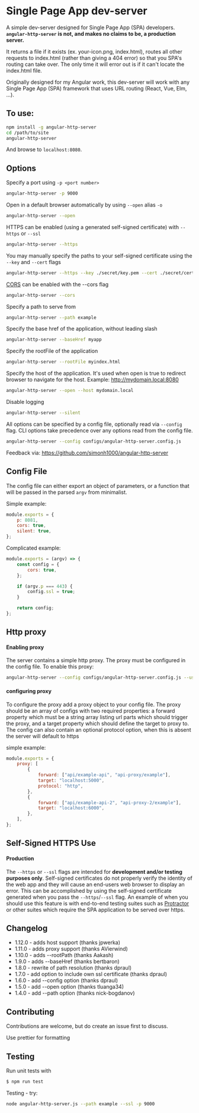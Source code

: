 # Single Page App dev-server

A simple dev-server designed for Single Page App (SPA) developers. **`angular-http-server` is not, and makes no claims to be, a production server.**

It returns a file if it exists (ex. your-icon.png, index.html), routes all other requests to index.html (rather than giving a 404 error) so that you SPA's routing can take over. The only time it will error out is if it can't locate the index.html file.

Originally designed for my Angular work, this dev-server will work with any Single Page App (SPA) framework that uses URL routing (React, Vue, Elm, ...).

## To use:

```sh
npm install -g angular-http-server
cd /path/to/site
angular-http-server
```

And browse to `localhost:8080`.

## Options

Specify a port using `-p <port number>`

```sh
angular-http-server -p 9000
```

Open in a default browser automatically by using `--open` alias `-o`

```sh
angular-http-server --open
```

HTTPS can be enabled (using a generated self-signed certificate) with `--https` or `--ssl`

```sh
angular-http-server --https
```

You may manually specify the paths to your self-signed certificate using the `--key` and `--cert` flags

```sh
angular-http-server --https --key ./secret/key.pem --cert ./secret/cert.pem
```

[CORS](https://developer.mozilla.org/en-US/docs/Web/HTTP/Access_control_CORS) can be enabled with the --cors flag

```sh
angular-http-server --cors
```

Specify a path to serve from

```sh
angular-http-server --path example
```

Specify the base href of the application, without leading slash

```sh
angular-http-server --baseHref myapp
```

Specify the rootFile of the application

```sh
angular-http-server --rootFile myindex.html
```

Specify the host of the application. It's used when open is true to redirect browser to navigate for the host. Example: http://mydomain.local:8080

```sh
angular-http-server --open --host mydomain.local
```

Disable logging

```sh
angular-http-server --silent
```

All options can be specified by a config file, optionally read via `--config` flag.
CLI options take precedence over any options read from the config file.

```sh
angular-http-server --config configs/angular-http-server.config.js
```

Feedback via: https://github.com/simonh1000/angular-http-server

## Config File

The config file can either export an object of parameters, or a function that will be passed in the parsed `argv` from minimalist.

Simple example:

```js
module.exports = {
    p: 8081,
    cors: true,
    silent: true,
};
```

Complicated example:

```js
module.exports = (argv) => {
    const config = {
        cors: true,
    };

    if (argv.p === 443) {
        config.ssl = true;
    }

    return config;
};
```

## Http proxy

#### Enabling proxy

The server contains a simple http proxy.
The proxy must be configured in the config file.
To enable this proxy:

```sh
angular-http-server --config configs/angular-http-server.config.js --useProxy true
```

#### configuring proxy

To configure the proxy add a proxy object to your config file.
The proxy should be an array of configs with two required properties: a forward property which must be a string array listing url parts which should trigger the proxy, and a target property which should define the target to proxy to.
The config can also contain an optional protocol option, when this is absent the server will default to https

simple example:

```js
module.exports = {
    proxy: [
        {
            forward: ["api/example-api", "api-proxy/example"],
            target: "localhost:5000",
            protocol: "http",
        },
        {
            forward: ["api/example-api-2", "api-proxy-2/example"],
            target: "localhost:6000",
        },
    ],
};
```

## Self-Signed HTTPS Use

#### Production

The `--https` or `--ssl` flags are intended for **development and/or testing purposes only**. Self-signed certificates do not properly verify the identity of the web app and they will cause an end-users web browser to display an error. This can be accomplished by using the self-signed certificate generated when you pass the `--https`/`--ssl` flag. An example of when you should use this feature is with end-to-end testing suites such as [Protractor](http://www.protractortest.org/) or other suites which require the SPA application to be served over https.

## Changelog

-   1.12.0 - adds host support (thanks jpwerka)
-   1.11.0 - adds proxy support (thanks AVierwind)
-   1.10.0 - adds --rootPath (thanks Aakash)
-   1.9.0 - adds --baseHref (thanks bertbaron)
-   1.8.0 - rewrite of path resolution (thanks dpraul)
-   1.7.0 - add option to include own ssl certificate (thanks dpraul)
-   1.6.0 - add --config option (thanks dpraul)
-   1.5.0 - add --open option (thanks tluanga34)
-   1.4.0 - add --path option (thanks nick-bogdanov)

## Contributing

Contributions are welcome, but do create an issue first to discuss.

Use prettier for formatting

## Testing

Run unit tests with

```sh
$ npm run test
```

Testing - try:

```sh
node angular-http-server.js --path example --ssl -p 9000
```
